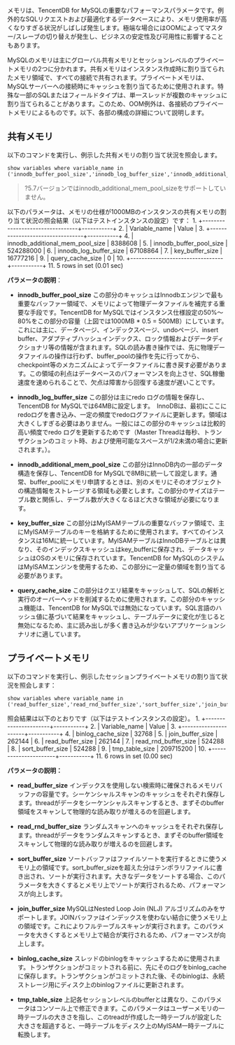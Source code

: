 メモリは、TencentDB for MySQLの重要なパフォーマンスパラメータです。例外的なSQLリクエストおよび最適化するデータベースにより、メモリ使用率が高くなりすぎる状況がしばしば発生します。極端な場合にはOOMによってマスター/スレーブの切り替えが発生し、ビジネスの安定性及び可用性に影響することもあります。　

MySQLのメモリは主にグローバル共有メモリとセッションレベルのプライベートメモリの2つに分かれます。共有メモリはインスタンス作成時に割り当てられたメモリ領域で、すべての接続で共有されます。プライベートメモリは、MySQLサーバーへの接続時にキャッシュを割り当てるために使用されます。特殊な一部のSQLまたはフィールドタイプは、単一スレッドが複数のキャッシュに割り当てられることがあります。このため、OOM例外は、各接続のプライベートメモリによるものです。以下、各部の構成の詳細について説明します。

## 共有メモリ
以下のコマンドを実行し、例示した共有メモリの割り当て状況を照会します。
```
show variables where variable_name in ('innodb_buffer_pool_size','innodb_log_buffer_size','innodb_additional_mem_pool_size','key_buffer_size','query_cache_size');
```
	
>?5.7バージョンではinnodb_additional_mem_pool_sizeをサポートしていません。

以下のパラメータは、メモリの仕様が1000MBのインスタンスの共有メモリの割り当て状況の照会結果（以下はテストインスタンスの設定）です：
	1.  +---------------------------------+-----------+
	2.  | Variable_name                   | Value     |
	3.  +---------------------------------+-----------+
	4.  | innodb_additional_mem_pool_size | 8388608   |
	5.  | innodb_buffer_pool_size         | 524288000 |
	6.  | innodb_log_buffer_size          | 67108864  |
	7.  | key_buffer_size                 | 16777216  |
	9.  | query_cache_size                | 0         |
	10. +---------------------------------+-----------+
	11. 5 rows in set (0.01 sec)

**パラメータの説明**：
- **innodb_buffer_pool_size**
 この部分のキャッシュはInnodbエンジンで最も重要なバッファー領域で、メモリによって物理データファイルを補完する重要な手段です。TencentDB for MySQLではインスタンス仕様設定の50%～80%をこの部分の容量（上図では1000MB * 0.5 = 500MB）にしています。これには主に、データページ、インデックスページ、undoページ、insert buffer、アダプティブハッシュインデックス、ロック情報およびデータディクショナリ等の情報が含まれます。SQLの読み書き操作では、先に物理データファイルの操作は行わず、buffer_poolの操作を先に行ってから、checkpoint等のメカニズムによってデータファイルに書き戻す必要があります。この領域の利点はデータベースのパフォーマンスを向上させ、SQL稼働速度を速められることで、欠点は障害から回復する速度が遅いことです。

- **innodb_log_buffer_size**
 この部分は主にredo ログの情報を保存し、TencentDB for MySQLでは64MBに設定します。　InnoDBは、最初にここにredoログを書き込み、一定の頻度でredoログファイルに更新します。領域は大きくしすぎる必要はありません。一般にはこの部分のキャッシュは比較的高い頻度でredo ログを更新するためです（Master Threadは毎秒、トランザクションのコミット時、および使用可能なスペースが1/2未満の場合に更新されます。）。　　　

- **innodb_additional_mem_pool_size**
 この部分はInnoDB内の一部のデータ構造を保存し、TencentDB for MySQLで8MBに統一して設定します。通常、buffer_poolにメモリ申請するときは、別のメモリにそのオブジェクトの構造情報をストレージする領域も必要とします。この部分のサイズはテーブル数と関係し、テーブル数が大きくなるほど大きな領域が必要になります。

- **key_buffer_size**
 この部分はMyISAMテーブルの重要なバッファ領域で、主にMyISAMテーブルのキーを格納するために使用されます。すべてのインスタンスは16Mに統一しています。MylSAMテーブルはInnoDBテーブルとは異なり、そのインデックスキャッシュはkey_bufferに保存され、データキャッシュはOSのメモリに保存されています。TencentDB for MySQLのシステムはMylSAMエンジンを使用するため、この部分に一定量の領域を割り当てる必要があります。

- **query_cache_size**
 この部分はクエリ結果をキャッシュして、SQLの解析と実行のオーバーヘッドを削減するために使用されます。この部分のキャッシュ機能は、TencentDB for MySQLでは無効になっています。SQL言語のハッシュ値に基づいて結果をキャッシュし、テーブルデータに変化が生じると無効になるため、主に読み出しが多く書き込みが少ないアプリケーションシナリオに適しています。

## プライベートメモリ
以下のコマンドを実行し、例示したセッションプライベートメモリの割り当て状況を照会します：
```
show variables where variable_name in ('read_buffer_size','read_rnd_buffer_size','sort_buffer_size','join_buffer_size','binlog_cache_size','tmp_table_size');
```

照会結果は以下のとおりです（以下はテストインスタンスの設定）。
		1.  +----------------------+-----------+
		2.  | Variable_name        | Value     |
		3. +----------------------+-----------+
		4.  | binlog_cache_size    | 32768     |
		5.  | join_buffer_size     | 262144    |
		6.  | read_buffer_size     | 262144    |
		7.  | read_rnd_buffer_size | 524288    |
		8.  | sort_buffer_size     | 524288    |
		9.  | tmp_table_size       | 209715200 |
		10.  +----------------------+-----------+
		11.  6 rows in set (0.00 sec)

**パラメータの説明：**

- **read_buffer_size**
	インデックスを使用しない検索時に確保されるメモリバッファの容量です。シーケンシャルスキャンのキャッシュをそれぞれ保存します。threadがデータをシーケンシャルスキャンするとき、まずそのbuffer領域をスキャンして物理的な読み取りが増えるのを回避します。

- **read_rnd_buffer_size**
	ランダムスキャンへのキャッシュをそれぞれ保存します。threadがデータをランダムスキャンするとき、まずそのbuffer領域をスキャンして物理的な読み取りが増えるのを回避します。
	
- **sort_buffer_size**
	ソートバッファはファイルソートを実行するときに使うメモリ上の領域です。sort_buffer_sizeを超えた分はテンポラリファイルに書き出され、ソートが実行されます。大きなデータをソートする場合、このパラメータを大きくするとメモリ上でソートが実行されるため、パフォーマンスが向上します。

- **join_buffer_size**
	MySQLはNested Loop Join (NLJ) アルゴリズムのみをサポートします。JOINバッファはインデックスを使わない結合に使うメモリ上の領域です。これによりフルテーブルスキャンが実行されます。このパラメータを大きくするとメモリ上で結合が実行されるため、パフォーマンスが向上します。

- **binlog_cache_size**
	スレッドのbinlogをキャッシュするために使用されます。トランザクションがコミットされる前に、先にそのログをbinlog_cacheに保存します。トランザクションがコミットされた後、そのbinlogは、永続ストレージ用にディスク上のbinlogファイルに更新されます。

- **tmp_table_size**
	上記各セッションレベルのbufferとは異なり、このパラメータはコンソール上で修正できます。このパラメータはユーザーメモリの一時テーブルの大きさを指し、このtreadが作成した一時テーブルが設定した大きさを超過すると、一時テーブルをディスク上のMyISAM一時テーブルに転換します。
